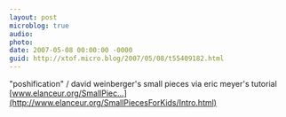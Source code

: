 ```yaml
---
layout: post
microblog: true
audio: 
photo: 
date: 2007-05-08 00:00:00 -0000
guid: http://xtof.micro.blog/2007/05/08/t55409182.html
---
```

"poshification" / david weinberger's small pieces via eric meyer's tutorial [www.elanceur.org/SmallPiec...](http://www.elanceur.org/SmallPiecesForKids/Intro.html)
